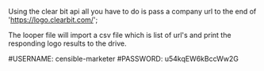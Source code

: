 
Using the clear bit api all you have to do is pass a company url to the end of 'https://logo.clearbit.com/';

The looper file will import a csv file which is list of url's and print the responding logo results to the drive.

#USERNAME: censible-marketer
#PASSWORD: u54kqEW6kBccWw2G
